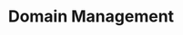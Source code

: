---
home: true
heroText: Domain Management
heroImage: /images/logo.svg
title: Domain Management
actions: 
  - text: Search
    link: /it/domains/Search
    type: secondary
  - text: Register
    link: /it/domains/Register
    type: secondary
  - text: Settings
    link: /it/domains/Settings
    type: secondary
  - text: Reverse
    link: /it/domains/Reverse
    type: secondary
  - text: Subdomain
    link: /it/domains/Subdomain
    type: secondary
  - text: Buy and sell
    link: /en/domains/Opensea
    type: secondary
footer: Copyright © 2022 unit.domains All Rights Reserved.
---